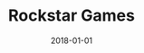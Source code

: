 ---
layout: site
title: "Rockstar Games"
date: 2018-01-01
categories: [entertainment]
version: 2.3.0
major: 2
minor: 3
patch: 0
slug: rockstar-games
link: http://www.rockstargames.com/bully/
submitter: lpolepeddi
permalink: /sites/:slug
---